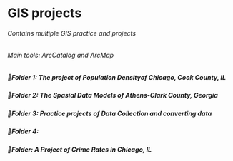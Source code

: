 # GIS projects
###### Contains multiple GIS practice and projects
###### Main tools: ArcCatalog and ArcMap
##### :small_orange_diamond:Folder 1: The project of Population Densityof Chicago, Cook County, IL
##### :small_orange_diamond:Folder 2: The Spasial Data Models of Athens-Clark County, Georgia
##### :small_orange_diamond:Folder 3: Practice projects of Data Collection and converting data
##### :small_orange_diamond:Folder 4:
##### :small_orange_diamond:Folder: A Project of Crime Rates in Chicago, IL
